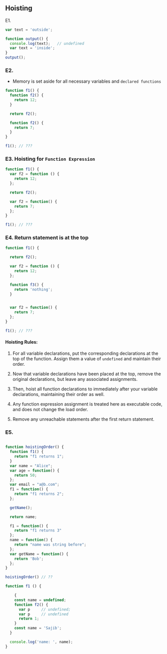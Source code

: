 Hoisting
--------
E1.

```js
var text = 'outside';

function output() {
  console.log(text);   // undefined
  var text = 'inside';
}
output();

```

### E2. 

- Memory is set aside for all necessary variables and `declared functions`

```js
function f1() {
  function f2() {
    return 12;
  }

  return f2();

  function f2() {
    return 7;
  }
}

f1(); // ???
```

### E3. Hoisting for `Function Expression`

```js
function f1() {
  var f2 = function () {
    return 12;
  };

  return f2();

  var f2 = function() {
    return 7;
  };
}

f1(); // ???
```

### E4. Return statement is at the top

```js
function f1() {

  return f2();

  var f2 = function () {
    return 12;
  };

  function f3() {
    return 'nothing';
  }


  var f2 = function() {
    return 7;
  };
}

f1(); // ???
```

#### Hoisting Rules:

1. For all variable declarations, put the corresponding declarations at the top of the function. Assign them a value of `undefined` and maintain their order.

2. Now that variable declarations have been placed at the top, remove the original declarations, but leave any associated assignments.

3. Then, hoist all function declarations to immediately after your variable declarations, maintaining their order as well.

4. Any function expression assignment is treated here as executable code, and does not change the load order.

5. Remove any unreachable statements after the first return statement.



### E5.

```js

function hoistingOrder() {          
  function f1() {                   
    return "f1 returns 1";          
  }                                 
  var name = "Alice";               
  var age = function() {            
    return 50;                      
  };                                
  var email = "a@b.com";            
  f1 = function() {                 
    return "f1 returns 2";          
  };                                

  getName();                        

  return name;                      

  f1 = function() {                 
    return "f1 returns 3"           
  };                                
  name = function() {               
    return "name was string before";
  };                                
  var getName = function() {        
    return 'Bob';                   
  };                                
}

hoistingOrder() // ??

```


```js
function f1 () {

    {
    const name = undefined;
    function f2() {
      var p     // undefined;
      var p     // undefined 
      return 1;
    }
    const name = 'Sajib';
  }

  console.log('name: ', name);
}
```